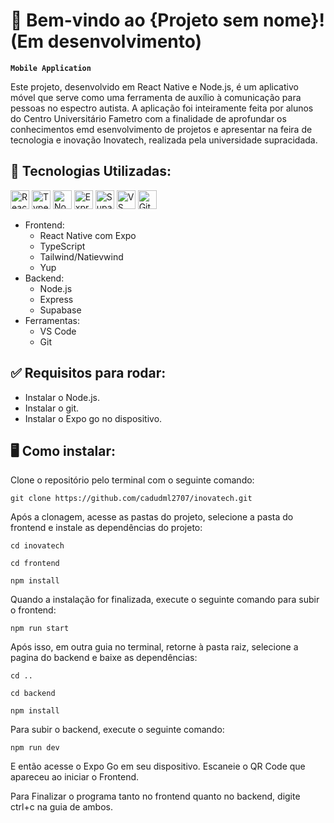 # 🤖 Bem-vindo ao {Projeto sem nome}! (Em desenvolvimento)

**`Mobile Application`**

Este projeto, desenvolvido em React Native e Node.js, é um aplicativo móvel que serve como uma ferramenta de auxílio à comunicação para pessoas no espectro autista. A aplicação foi inteiramente feita por alunos do Centro Universitário Fametro com a finalidade de aprofundar os conhecimentos emd esenvolvimento de projetos e apresentar na feira de tecnologia e inovação Inovatech, realizada pela universidade supracidada.

## 🤖 Tecnologias Utilizadas:

<img width="30" src="https://cdn.jsdelivr.net/gh/devicons/devicon@latest/icons/react/react-original.svg" title="React Native" /> <img width="30" src="https://cdn.jsdelivr.net/gh/devicons/devicon@latest/icons/typescript/typescript-original.svg" title="TypeScript" /> <img width="30" src="https://cdn.jsdelivr.net/gh/devicons/devicon@latest/icons/nodejs/nodejs-original.svg" title="Node.js" /> <img width="30" src="https://cdn.jsdelivr.net/gh/devicons/devicon@latest/icons/express/express-original.svg" title="Express" /> <img width="30" src="https://cdn.jsdelivr.net/gh/devicons/devicon@latest/icons/supabase/supabase-original.svg" title="Supabase" /> <img width="30" src="https://cdn.jsdelivr.net/gh/devicons/devicon@latest/icons/vscode/vscode-original.svg" title="VS Code" /> <img width="30" src="https://cdn.jsdelivr.net/gh/devicons/devicon@latest/icons/git/git-original.svg" title="Git" />

* Frontend:
  * React Native com Expo
  * TypeScript
  * Tailwind/Natievwind
  * Yup
* Backend:
  * Node.js
  * Express
  * Supabase
* Ferramentas:
  * VS Code 
  * Git

## ✅ Requisitos para rodar:

* Instalar o Node.js.
* Instalar o git.
* Instalar o Expo go no dispositivo.

## 🖥️ Como instalar:

Clone o repositório pelo terminal com o seguinte comando: 
```
git clone https://github.com/cadudml2707/inovatech.git
```

Após a clonagem, acesse as pastas do projeto, selecione a pasta do frontend e instale as dependências do projeto:
```
cd inovatech
```
```
cd frontend
```
```
npm install
```

Quando a instalação for finalizada, execute o seguinte comando para subir o frontend:
```
npm run start
```

Após isso, em outra guia no terminal, retorne à pasta raiz, selecione a pagina do backend e baixe as dependências:
```
cd ..
```
```
cd backend
```
```
npm install
```
Para subir o backend, execute o seguinte comando:
```
npm run dev
```

E então acesse o Expo Go em seu dispositivo.
Escaneie o QR Code que apareceu ao iniciar o Frontend.

Para Finalizar o programa tanto no frontend quanto no backend, digite ctrl+c na guia de ambos.

